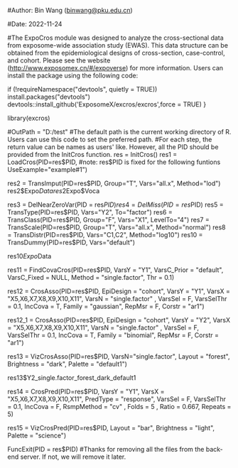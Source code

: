 #Author: Bin Wang (binwang@pku.edu.cn)

#Date: 2022-11-24

#The ExpoCros module was designed to analyze the cross-sectional data from exposome-wide association study (EWAS). This data structure can be obtained from the epidemiological designs of cross-section, case-control, and cohort. Please see the website (http://www.exposomex.cn/#/expoverse) for more information. Users can install the package using the following code:

if (!requireNamespace("devtools", quietly = TRUE))
    install.packages("devtools")
    devtools::install_github('ExposomeX/excros/excros',force = TRUE)
}

library(excros)

#OutPath = "D:/test" #The default path is the current working directory of R. Users can use this code to set the preferred path.
#For each step, the return value can be names as users' like. However, all the PID should be provided from the InitCros function.
res = InitCros()
res1 = LoadCros(PID=res$PID, #note: res$PID is fixed for the following funtions
                UseExample="example#1")
                
res2 = TransImput(PID=res$PID,
                  Group="T",
                  Vars="all.x",
                  Method="lod")
res2$Expo$Data
res2$Expo$Voca

res3 = DelNearZeroVar(PID = res$PID)
res4 = DelMiss(PID = res$PID)
res5 = TransType(PID=res$PID,
                 Vars="Y2",
                 To="factor")
res6 = TransClass(PID=res$PID,
                  Group="F",
                  Vars="X1",
                  LevelTo="4")
res7 = TransScale(PID=res$PID,
                  Group="T",
                  Vars="all.x",
                  Method="normal")
res8 = TransDistr(PID=res$PID,
                  Vars="C1,C2",
                  Method="log10")
res10 = TransDummy(PID=res$PID,
                   Vars="default")

res10$Expo$Data 

res11 = FindCovaCros(PID=res$PID, 
                     VarsY = "Y1",
                     VarsC_Prior = "default",
                     VarsC_Fixed = NULL,
                     Method = "single.factor",
                     Thr = 0.1)
                     
res12 = CrosAsso(PID=res$PID,
                 EpiDesign = "cohort",
                 VarsY = "Y1",
                 VarsX = "X5,X6,X7,X8,X9,X10,X11", 
                 VarsN = "single.factor" ,
                 VarsSel = F,
                 VarsSelThr = 0.1,
                 IncCova = T,
                 Family = "gaussian",
                 RepMsr = F,
                 Corstr = "ar1")

res12_1 = CrosAsso(PID=res$PID,
                   EpiDesign = "cohort",
                   VarsY = "Y2",
                   VarsX = "X5,X6,X7,X8,X9,X10,X11", 
                   VarsN = "single.factor" ,
                   VarsSel = F,
                   VarsSelThr = 0.1,
                   IncCova = T,
                   Family = "binomial",
                   RepMsr = F,
                   Corstr = "ar1")


res13 = VizCrosAsso(PID=res$PID,
                    VarsN="single.factor",
                    Layout = "forest",
                    Brightness = "dark",
                    Palette = "default1")

res13$Y2_single.factor_forest_dark_default1 

res14 = CrosPred(PID=res$PID,
                 VarsY = "Y1",
                 VarsX = "X5,X6,X7,X8,X9,X10,X11",
                 PredType = "response",
                 VarsSel = F,
                 VarsSelThr = 0.1,
                 IncCova = F,
                 RsmpMethod = "cv" ,
                 Folds = 5 ,
                 Ratio = 0.667,
                 Repeats = 5)

res15 = VizCrosPred(PID=res$PID,
                    Layout = "bar",
                    Brightness = "light",
                    Palette = "science")

FuncExit(PID = res$PID) #Thanks for removing all the files from the back-end server. If not, we will remove it later.


